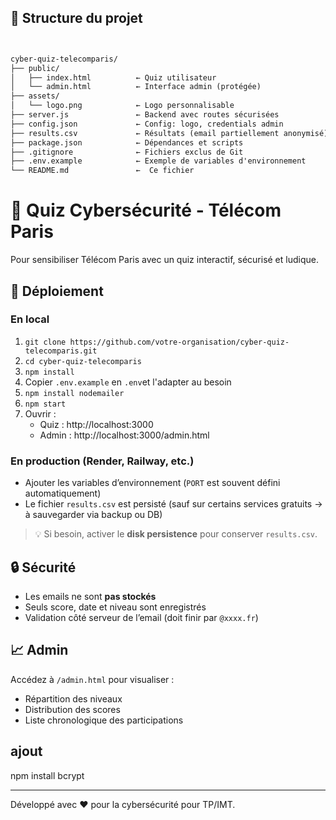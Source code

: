 ## 📁 Structure du projet

```markdown


cyber-quiz-telecomparis/
├── public/
│   ├── index.html          ← Quiz utilisateur
│   └── admin.html          ← Interface admin (protégée)
├── assets/
│   └── logo.png            ← Logo personnalisable
├── server.js               ← Backend avec routes sécurisées
├── config.json             ← Config: logo, credentials admin
├── results.csv             ← Résultats (email partiellement anonymisé)
├── package.json            ← Dépendances et scripts
├── .gitignore              ← Fichiers exclus de Git
├── .env.example            ← Exemple de variables d'environnement
└── README.md               ←  Ce fichier

```



# 🔐 Quiz Cybersécurité - Télécom Paris

Pour sensibiliser Télécom Paris avec un quiz interactif, sécurisé et ludique.

## 🚀 Déploiement

### En local
1. `git clone https://github.com/votre-organisation/cyber-quiz-telecomparis.git`
2. `cd cyber-quiz-telecomparis`
3. `npm install`
4. Copier `.env.example` en `.env`et l'adapter au besoin
5. `npm install nodemailer`
6. `npm start`
7. Ouvrir :
   - Quiz : http://localhost:3000
   - Admin : http://localhost:3000/admin.html

### En production (Render, Railway, etc.)
- Ajouter les variables d’environnement (`PORT` est souvent défini automatiquement)
- Le fichier `results.csv` est persisté (sauf sur certains services gratuits → à sauvegarder via backup ou DB)

> 💡 Si besoin, activer le **disk persistence** pour conserver `results.csv`.

## 🔒 Sécurité
- Les emails ne sont **pas stockés**
- Seuls score, date et niveau sont enregistrés
- Validation côté serveur de l’email (doit finir par `@xxxx.fr`)

## 📈 Admin
Accédez à `/admin.html` pour visualiser :
- Répartition des niveaux
- Distribution des scores
- Liste chronologique des participations

## ajout 

npm install bcrypt


---

Développé avec ❤️ pour la cybersécurité pour TP/IMT.
